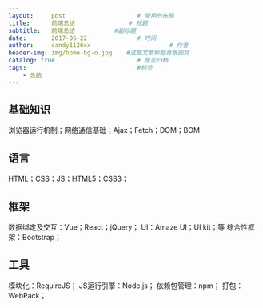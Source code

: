 ```yaml
---
layout:     post                    # 使用的布局
title:      前端总结               # 标题 
subtitle:   前端总结           #副标题
date:       2017-06-22              # 时间
author:     candy1126xx                      # 作者
header-img: img/home-bg-o.jpg    #这篇文章标题背景图片
catalog: true                       # 是否归档
tags:                               #标签
    - 总结
---
```


## 基础知识
浏览器运行机制；网络通信基础；Ajax；Fetch；DOM；BOM

## 语言
HTML；CSS；JS；HTML5；CSS3；

## 框架
数据绑定及交互：Vue；React；jQuery；
UI：Amaze UI；UI kit；等
综合性框架：Bootstrap；

## 工具
模块化：RequireJS；
JS运行引擎：Node.js；
依赖包管理：npm；
打包：WebPack；
